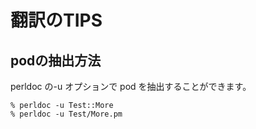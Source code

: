 # 翻訳のTIPS

## podの抽出方法

perldoc の-u オプションで pod を抽出することができます。

    % perldoc -u Test::More
    % perldoc -u Test/More.pm


